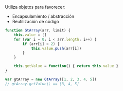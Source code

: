Utiliza objetos para favorecer:

* Encapsulamiento / abstracción
* Reutilización de código

```js
function GtArray(arr, limit) {
    this.value = []
    for (var i = 0; i < arr.length; i++) {
        if (arr[i] > 2) {
            this.value.push(arr[i])
        }
    }

    this.getValue = function() { return this.value }
}

var gtArray = new GtArray([1, 2, 3, 4, 5])
// gtArray.getValue() == [3, 4, 5]
```

